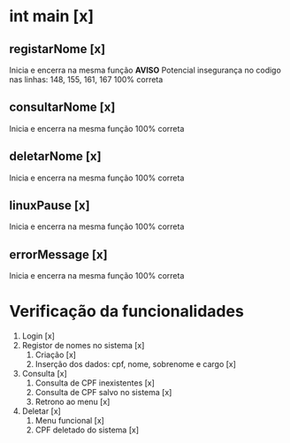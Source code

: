 # int main [x]

## registarNome [x]

Inicia e encerra na mesma função
**AVISO** Potencial insegurança no codigo nas linhas: 148, 155, 161, 167
100% correta

## consultarNome [x]

Inicia e encerra na mesma função
100% correta

## deletarNome [x]

Inicia e encerra na mesma função
100% correta

## linuxPause [x]

Inicia e encerra na mesma função
100% correta

## errorMessage [x]

Inicia e encerra na mesma função
100% correta


# Verificação da funcionalidades

1. Login [x]
2. Registor de nomes no sistema [x]
   1. Criação [x]
   2. Inserção dos dados: cpf, nome, sobrenome e cargo [x]
3. Consulta [x]
   1. Consulta de CPF inexistentes [x]
   2. Consulta de CPF salvo no sistema [x]
   3. Retrono ao menu [x]
4. Deletar [x]
   1. Menu funcional [x]
   2. CPF deletado do sistema [x]
